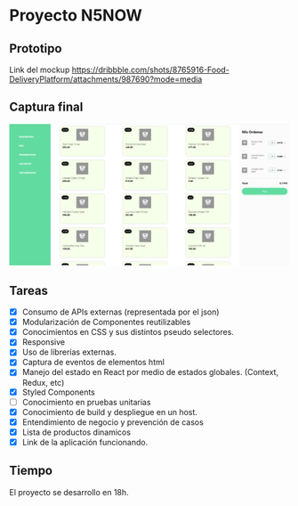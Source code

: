 # Proyecto N5NOW

## Prototipo
Link del mockup
https://dribbble.com/shots/8765916-Food-DeliveryPlatform/attachments/987690?mode=media

## Captura final
![image info](./screenshot.png)

## Tareas

- [x] Consumo de APIs externas (representada por el json)
- [x] Modularización de Componentes reutilizables
- [x] Conocimientos en CSS y sus distintos pseudo selectores.
- [x] Responsive
- [x] Uso de librerías externas.
- [x] Captura de eventos de elementos html
- [x] Manejo del estado en React por medio de estados globales. (Context, Redux, etc)
- [x] Styled Components
- [ ] Conocimiento en pruebas unitarias
- [x] Conocimiento de build y despliegue en un host.
- [x] Entendimiento de negocio y prevención de casos
- [x] Lista de productos dinamicos
- [x] Link de la aplicación funcionando.

## Tiempo 

El proyecto se desarrollo en 18h.